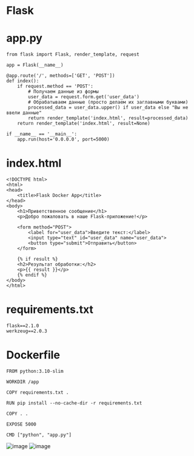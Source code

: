 # Flask
# app.py

```
from flask import Flask, render_template, request

app = Flask(__name__)

@app.route('/', methods=['GET', 'POST'])
def index():
    if request.method == 'POST':
        # Получаем данные из формы
        user_data = request.form.get('user_data')
        # Обрабатываем данные (просто делаем их заглавными буквами)
        processed_data = user_data.upper() if user_data else "Вы не ввели данные"
        return render_template('index.html', result=processed_data)
    return render_template('index.html', result=None)

if __name__ == '__main__':
    app.run(host='0.0.0.0', port=5000)
```

# index.html

```
<!DOCTYPE html>
<html>
<head>
    <title>Flask Docker App</title>
</head>
<body>
    <h1>Приветственное сообщение</h1>
    <p>Добро пожаловать в наше Flask-приложение!</p>
    
    <form method="POST">
        <label for="user_data">Введите текст:</label>
        <input type="text" id="user_data" name="user_data">
        <button type="submit">Отправить</button>
    </form>
    
    {% if result %}
    <h2>Результат обработки:</h2>
    <p>{{ result }}</p>
    {% endif %}
</body>
</html>
```

# requirements.txt

```
flask==2.1.0
werkzeug==2.0.3
```

# Dockerfile

```
FROM python:3.10-slim

WORKDIR /app

COPY requirements.txt .

RUN pip install --no-cache-dir -r requirements.txt

COPY . .

EXPOSE 5000

CMD ["python", "app.py"]
```
![image](https://github.com/user-attachments/assets/2ee88940-e1c3-487c-9795-61c3918c5e8e)
![image](https://github.com/user-attachments/assets/273691c9-7889-4621-b43f-c5ef73f9deed)
